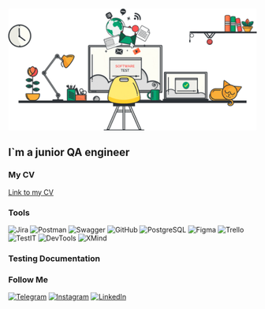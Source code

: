 ![Header](https://github.com/AnnaDm1/AnnaDm1/blob/main/assets/1_URVbNQirYASEkRkZPRSv4A.gif)

## I`m a junior QA engineer

### My CV
[Link to my CV](https://drive.google.com/file/d/19Kuj_H6fMYKx0OMFOrLsfilSR2D6kSCk/view?usp=sharing)

### Tools
![Jira](https://img.shields.io/badge/-Jira-090909?style=badge&logo=Jira)
![Postman](https://img.shields.io/badge/-Postman-090909?style=badge&logo=postman)
![Swagger](https://img.shields.io/badge/-Swagger-090909?style=badge&logo=Swagger)
![GitHub](https://img.shields.io/badge/-GitHub-090909?style=badge&logo=GitHub)
![PostgreSQL](https://img.shields.io/badge/-PostgreSQL-090909?style=badge&logo=PostgreSQL)
![Figma](https://img.shields.io/badge/-Figma-090909?style=badge&logo=Figma)
![Trello](https://img.shields.io/badge/-Trello-090909?style=badge&logo=Trello)
![TestIT](https://img.shields.io/badge/-TestIT-090909?style=badge&logo=TestIt)
![DevTools](https://img.shields.io/badge/-DevTools-090909?style=badge&logo=DevTools)
![XMind](https://img.shields.io/badge/-XMind-090909?style=badge&logo=XMind)


### Testing Documentation

### Follow Me
[![Telegram](https://img.shields.io/badge/-Telegram-090909?style=badge&logo=Telegram)](https://t.me/+79859944925)
[![Instagram](https://img.shields.io/badge/-Instagram-090909?style=badge&logo=Instagram)](https://www.instagram.com/annadm1_)
[![LinkedIn](https://img.shields.io/badge/-LinkedIn-090909?style=badge&logo=LinkedIn)](https://www.linkedin.com/in/dmitrievaanna)
